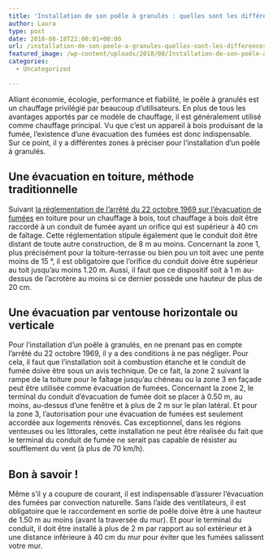 ```yaml
---
title: 'Installation de son poêle à granulés : quelles sont les différences entre les 3 zones ?'
author: Laura
type: post
date: 2018-08-18T22:00:01+00:00
url: /installation-de-son-poele-a-granules-quelles-sont-les-differences-entre-les-3-zones/
featured_image: /wp-content/uploads/2018/08/Installation-de-son-poêle-à-granulés-quelles-sont-les-différences-entre-les-3-zones.jpg
categories:
  - Uncategorized

---
```

Alliant économie, écologie, performance et fiabilité, le poêle à granulés est un chauffage privilégié par beaucoup d’utilisateurs. En plus de tous les avantages apportés par ce modèle de chauffage, il est généralement utilisé comme chauffage principal. Vu que c’est un appareil à bois produisant de la fumée, l’existence d’une évacuation des fumées est donc indispensable. Sur ce point, il y a différentes zones à préciser pour l’installation d’un poêle à granulés.



## Une évacuation en toiture, méthode traditionnelle



Suivant <a href="https://www.legifrance.gouv.fr/affichTexte.do?cidTexte=JORFTEXT000000826659" target="_blank">la réglementation de l’arrêté du 22 octobre 1969 sur l’évacuation de fumées</a> en toiture pour un chauffage à bois, tout chauffage à bois doit être raccordé à un conduit de fumée ayant un orifice qui est supérieur à 40 cm de faîtage. Cette réglementation stipule également que le conduit doit être distant de toute autre construction, de 8 m au moins. Concernant la zone 1, plus précisément pour la toiture-terrasse ou bien pou un toit avec une pente moins de 15 °, il est obligatoire que l’orifice du conduit doive être supérieur au toit jusqu’au moins 1.20 m. Aussi, il faut que ce dispositif soit à 1 m au-dessus de l’acrotère au moins si ce dernier possède une hauteur de plus de 20 cm.



## Une évacuation par ventouse horizontale ou verticale



Pour l’installation d’un poêle à granulés, en ne prenant pas en compte l’arrêté du 22 octobre 1969, il y a des conditions à ne pas négliger. Pour cela, il faut que l’installation soit à combustion étanche et le conduit de fumée doive être sous un avis technique. De ce fait, la zone 2 suivant la rampe de la toiture pour le faîtage jusqu’au chéneau ou la zone 3 en façade peut être utilisée comme évacuation de fumées. Concernant la zone 2, le terminal du conduit d’évacuation de fumée doit se placer à 0.50 m, au moins, au-dessus d’une fenêtre et à plus de 2 m sur le plan latéral. Et pour la zone 3, l’autorisation pour une évacuation de fumées est seulement accordée aux logements rénovés. Cas exceptionnel, dans les régions venteuses ou les littorales, cette installation ne peut être réalisée du fait que le terminal du conduit de fumée ne serait pas capable de résister au soufflement du vent (à plus de 70 km/h).



## Bon à savoir !



Même s’il y a coupure de courant, il est indispensable d’assurer l’évacuation des fumées par convection naturelle. Sans l’aide des ventilateurs, il est obligatoire que le raccordement en sortie de poêle doive être à une hauteur de 1.50 m au moins (avant la traversée du mur). Et pour le terminal du conduit, il doit être installé à plus de 2 m par rapport au sol extérieur et à une distance inférieure à 40 cm du mur pour éviter que les fumées salissent votre mur.